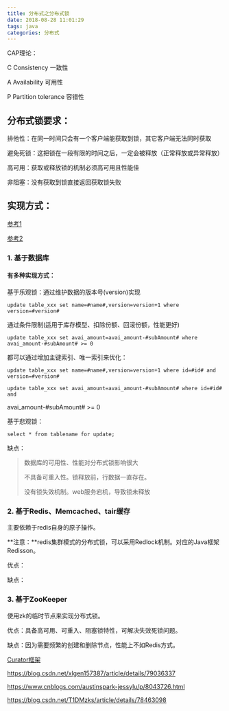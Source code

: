```yaml
---
title: 分布式之分布式锁
date: 2018-08-28 11:01:29
tags: java
categories: 分布式
---
```

CAP理论：

C Consistency 一致性

A Availability 可用性

P Partition tolerance 容错性

<!-- more -->

## 分布式锁要求： ##

排他性：在同一时间只会有一个客户端能获取到锁，其它客户端无法同时获取

避免死锁：这把锁在一段有限的时间之后，一定会被释放（正常释放或异常释放）

高可用：获取或释放锁的机制必须高可用且性能佳

非阻塞：没有获取到锁直接返回获取锁失败

## 实现方式： ##
[参考1](https://juejin.im/post/5c05f233e51d4524860fc51a)

[参考2]()

### 1. 基于数据库

#### 	有多种实现方式：
	
基于乐观锁：通过维护数据的版本号(version)实现
	
	update table_xxx set name=#name#,version=version+1 where version=#version#
	
通过条件限制(适用于库存模型、扣除份额、回滚份额，性能更好)
	
	update table_xxx set avai_amount=avai_amount-#subAmount# where avai_amount-#subAmount# >= 0	
都可以通过增加主键索引、唯一索引来优化：

	update table_xxx set name=#name#,version=version+1 where id=#id# and version=#version#

	update table_xxx set avai_amount=avai_amount-#subAmount# where id=#id# and 
avai_amount-#subAmount# >= 0
	
基于悲观锁：

	select * from tablename for update;
	
缺点：
	
> 数据库的可用性、性能对分布式锁影响很大
> 
> 不具备可重入性。锁释放前，行数据一直存在。
> 
> 没有锁失效机制。web服务宕机，导致锁未释放

### 2. 基于Redis、Memcached、tair缓存

主要依赖于redis自身的原子操作。

**注意：**redis集群模式的分布式锁，可以采用Redlock机制。对应的Java框架Redisson。

优点：

缺点：

### 3. 基于ZooKeeper

使用zk的临时节点来实现分布式锁。

优点：具备高可用、可重入、阻塞锁特性，可解决失效死锁问题。
	
缺点：因为需要频繁的创建和删除节点，性能上不如Redis方式。
	
	
[Curator框架](http://curator.apache.org/)


https://blog.csdn.net/xlgen157387/article/details/79036337

https://www.cnblogs.com/austinspark-jessylu/p/8043726.html

https://blog.csdn.net/T1DMzks/article/details/78463098
